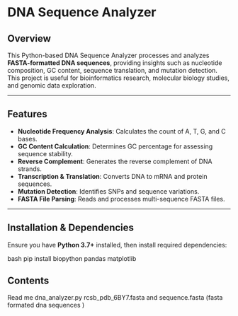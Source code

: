 # DNA Sequence Analyzer

## Overview
This Python-based DNA Sequence Analyzer processes and analyzes **FASTA-formatted DNA sequences**, providing insights such as nucleotide composition, GC content, sequence translation, and mutation detection. This project is useful for bioinformatics research, molecular biology studies, and genomic data exploration.

---

## Features
- **Nucleotide Frequency Analysis**: Calculates the count of A, T, G, and C bases.
- **GC Content Calculation**: Determines GC percentage for assessing sequence stability.
- **Reverse Complement**: Generates the reverse complement of DNA strands.
- **Transcription & Translation**: Converts DNA to mRNA and protein sequences.
- **Mutation Detection**: Identifies SNPs and sequence variations.
- **FASTA File Parsing**: Reads and processes multi-sequence FASTA files.

---

## Installation & Dependencies
Ensure you have **Python 3.7+** installed, then install required dependencies:

bash
pip install biopython pandas matplotlib

## Contents 
Read me 
dna_analyzer.py
rcsb_pdb_6BY7.fasta and sequence.fasta (fasta formated dna sequences )
